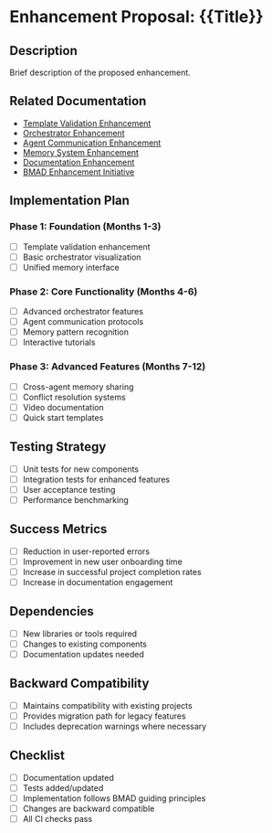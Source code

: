 # Enhancement Proposal: {{Title}}

## Description

Brief description of the proposed enhancement.

## Related Documentation

- [Template Validation Enhancement](docs/template-validation-enhancement.md)
- [Orchestrator Enhancement](docs/orchestrator-enhancement.md)
- [Agent Communication Enhancement](docs/agent-communication-enhancement.md)
- [Memory System Enhancement](docs/memory-system-enhancement.md)
- [Documentation Enhancement](docs/documentation-enhancement.md)
- [BMAD Enhancement Initiative](docs/bmad-enhancement-initiative.md)

## Implementation Plan

### Phase 1: Foundation (Months 1-3)
- [ ] Template validation enhancement
- [ ] Basic orchestrator visualization
- [ ] Unified memory interface

### Phase 2: Core Functionality (Months 4-6)
- [ ] Advanced orchestrator features
- [ ] Agent communication protocols
- [ ] Memory pattern recognition
- [ ] Interactive tutorials

### Phase 3: Advanced Features (Months 7-12)
- [ ] Cross-agent memory sharing
- [ ] Conflict resolution systems
- [ ] Video documentation
- [ ] Quick start templates

## Testing Strategy

- [ ] Unit tests for new components
- [ ] Integration tests for enhanced features
- [ ] User acceptance testing
- [ ] Performance benchmarking

## Success Metrics

- [ ] Reduction in user-reported errors
- [ ] Improvement in new user onboarding time
- [ ] Increase in successful project completion rates
- [ ] Increase in documentation engagement

## Dependencies

- [ ] New libraries or tools required
- [ ] Changes to existing components
- [ ] Documentation updates needed

## Backward Compatibility

- [ ] Maintains compatibility with existing projects
- [ ] Provides migration path for legacy features
- [ ] Includes deprecation warnings where necessary

## Checklist

- [ ] Documentation updated
- [ ] Tests added/updated
- [ ] Implementation follows BMAD guiding principles
- [ ] Changes are backward compatible
- [ ] All CI checks pass